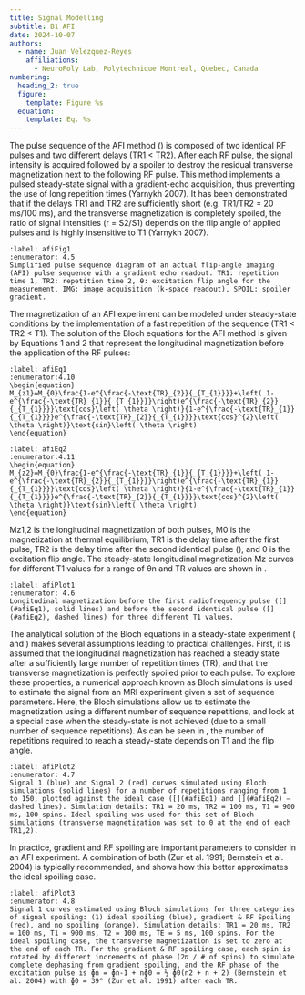 ```yaml
---
title: Signal Modelling
subtitle: B1 AFI
date: 2024-10-07
authors:
  - name: Juan Velezquez-Reyes
    affiliations:
      - NeuroPoly Lab, Polytechnique Montreal, Quebec, Canada
numbering:
  heading_2: true
  figure:
    template: Figure %s
  equation:
    template: Eq. %s
---
```


The pulse sequence of the AFI method ([](#afiFig1)) is composed of two identical RF pulses and two different delays (TR1 < TR2). After each RF pulse, the signal intensity is acquired followed by a spoiler to destroy the residual transverse magnetization next to the following RF pulse. This method implements a pulsed steady-state signal with a gradient-echo acquisition, thus preventing the use of long repetition times (Yarnykh 2007). It has been demonstrated that if the delays TR1 and TR2 are sufficiently short (e.g. TR1/TR2 = 20 ms/100 ms), and the transverse magnetization is completely spoiled, the ratio of signal intensities (r = S2/S1) depends on the flip angle of applied pulses and is highly insensitive to T1 (Yarnykh 2007).

```{figure} img/afi_pulsesequence.png
:label: afiFig1
:enumerator: 4.5
Simplified pulse sequence diagram of an actual flip-angle imaging (AFI) pulse sequence with a gradient echo readout. TR1: repetition time 1, TR2: repetition time 2, θ: excitation flip angle for the measurement, IMG: image acquisition (k-space readout), SPOIL: spoiler gradient.
```

The magnetization of an AFI experiment can be modeled under steady-state conditions by the implementation of a fast repetition of the sequence (TR1 < TR2 < T1). The solution of the Bloch equations for the AFI method is given by Equations 1 and 2 that represent the longitudinal magnetization before the application of the RF pulses:

```{math}
:label: afiEq1
:enumerator:4.10
\begin{equation}
M_{z1}=M_{0}\frac{1-e^{\frac{-\text{TR}_{2}}{_{T_{1}}}}+\left( 1- e^{\frac{-\text{TR}_{1}}{_{T_{1}}}}\right)e^{\frac{-\text{TR}_{2}}{_{T_{1}}}}\text{cos}\left( \theta \right)}{1-e^{\frac{-\text{TR}_{1}}{_{T_{1}}}}e^{\frac{-\text{TR}_{2}}{_{T_{1}}}}\text{cos}^{2}\left( \theta \right)}\text{sin}\left( \theta \right)
\end{equation}
```


```{math}
:label: afiEq2
:enumerator:4.11
\begin{equation}
M_{z2}=M_{0}\frac{1-e^{\frac{-\text{TR}_{1}}{_{T_{1}}}}+\left( 1- e^{\frac{-\text{TR}_{2}}{_{T_{1}}}}\right)e^{\frac{-\text{TR}_{1}}{_{T_{1}}}}\text{cos}\left( \theta \right)}{1-e^{\frac{-\text{TR}_{1}}{_{T_{1}}}}e^{\frac{-\text{TR}_{2}}{_{T_{1}}}}\text{cos}^{2}\left( \theta \right)}\text{sin}\left( \theta \right)
\end{equation}
```

Mz1,2 is the longitudinal magnetization of both pulses, M0 is the magnetization at thermal equilibrium, TR1 is the delay time after the first pulse, TR2 is the delay time after the second identical pulse ([](#afiFig1)), and θ is the excitation flip angle. The steady-state longitudinal magnetization Mz curves for different T1 values for a range of θn and TR values are shown in [](#afiPlot1).

```{figure} #afiFig1cell
:label: afiPlot1
:enumerator: 4.6
Longitudinal magnetization before the first radiofrequency pulse ([](#afiEq1), solid lines) and before the second identical pulse ([](#afiEq2), dashed lines) for three different T1 values.
```

The analytical solution of the Bloch equations in a steady-state experiment ([](#afiEq1) and [](#afiEq2)) makes several assumptions leading to practical challenges. First, it is assumed that the longitudinal magnetization has reached a steady state after a sufficiently large number of repetition times (TR), and that the transverse magnetization is perfectly spoiled prior to each pulse. To explore these properties, a numerical approach known as Bloch simulations is used to estimate the signal from an MRI experiment given a set of sequence parameters. Here, the Bloch simulations allow us to estimate the magnetization using a different number of sequence repetitions, and look at a special case when the steady-state is not achieved (due to a small number of sequence repetitions). As can be seen in [](#afiPlot2), the number of repetitions required to reach a steady-state depends on T1 and the flip angle.

```{figure} #afiFig2cell
:label: afiPlot2
:enumerator: 4.7
Signal 1 (blue) and Signal 2 (red) curves simulated using Bloch simulations (solid lines) for a number of repetitions ranging from 1 to 150, plotted against the ideal case ([](#afiEq1) and [](#afiEq2) – dashed lines). Simulation details: TR1 = 20 ms, TR2 = 100 ms, T1 = 900 ms, 100 spins. Ideal spoiling was used for this set of Bloch simulations (transverse magnetization was set to 0 at the end of each TR1,2).
```

In practice, gradient and RF spoiling are important parameters to consider in an AFI experiment. A combination of both (Zur et al. 1991; Bernstein et al. 2004) is typically recommended, and [](#afiPlot3) shows how this better approximates the ideal spoiling case.

```{figure} #afiFig3cell
:label: afiPlot3
:enumerator: 4.8
Signal 1 curves estimated using Bloch simulations for three categories of signal spoiling: (1) ideal spoiling (blue), gradient & RF Spoiling (red), and no spoiling (orange). Simulation details: TR1 = 20 ms, TR2 = 100 ms, T1 = 900 ms, T2 = 100 ms, TE = 5 ms, 100 spins. For the ideal spoiling case, the transverse magnetization is set to zero at the end of each TR. For the gradient & RF spoiling case, each spin is rotated by different increments of phase (2𝜋 / # of spins) to simulate complete dephasing from gradient spoiling, and the RF phase of the excitation pulse is ɸn = ɸn-1 + nɸ0 = ½ ɸ0(n2 + n + 2) (Bernstein et al. 2004) with ɸ0 = 39° (Zur et al. 1991) after each TR.
```
